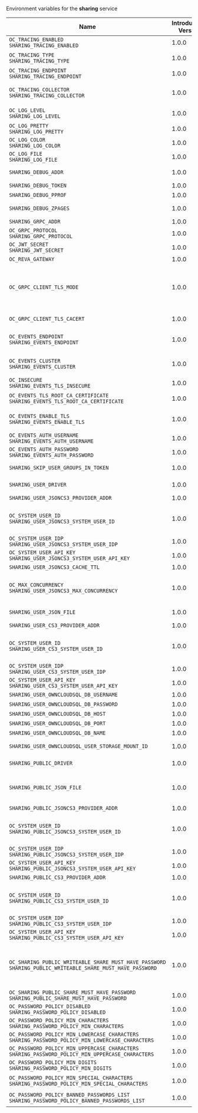 Environment variables for the **sharing** service

| Name | Introduction Version | Type | Description | Default Value |
|---|---|---|---|:---|
|`OC_TRACING_ENABLED`<br/>`SHARING_TRACING_ENABLED`| 1.0.0 |bool|Activates tracing.|false|
|`OC_TRACING_TYPE`<br/>`SHARING_TRACING_TYPE`| 1.0.0 |string|The type of tracing. Defaults to '', which is the same as 'jaeger'. Allowed tracing types are 'jaeger' and '' as of now.||
|`OC_TRACING_ENDPOINT`<br/>`SHARING_TRACING_ENDPOINT`| 1.0.0 |string|The endpoint of the tracing agent.||
|`OC_TRACING_COLLECTOR`<br/>`SHARING_TRACING_COLLECTOR`| 1.0.0 |string|The HTTP endpoint for sending spans directly to a collector, i.e. \http://jaeger-collector:14268/api/traces. Only used if the tracing endpoint is unset.||
|`OC_LOG_LEVEL`<br/>`SHARING_LOG_LEVEL`| 1.0.0 |string|The log level. Valid values are: 'panic', 'fatal', 'error', 'warn', 'info', 'debug', 'trace'.||
|`OC_LOG_PRETTY`<br/>`SHARING_LOG_PRETTY`| 1.0.0 |bool|Activates pretty log output.|false|
|`OC_LOG_COLOR`<br/>`SHARING_LOG_COLOR`| 1.0.0 |bool|Activates colorized log output.|false|
|`OC_LOG_FILE`<br/>`SHARING_LOG_FILE`| 1.0.0 |string|The path to the log file. Activates logging to this file if set.||
|`SHARING_DEBUG_ADDR`| 1.0.0 |string|Bind address of the debug server, where metrics, health, config and debug endpoints will be exposed.|127.0.0.1:9151|
|`SHARING_DEBUG_TOKEN`| 1.0.0 |string|Token to secure the metrics endpoint.||
|`SHARING_DEBUG_PPROF`| 1.0.0 |bool|Enables pprof, which can be used for profiling.|false|
|`SHARING_DEBUG_ZPAGES`| 1.0.0 |bool|Enables zpages, which can be used for collecting and viewing in-memory traces.|false|
|`SHARING_GRPC_ADDR`| 1.0.0 |string|The bind address of the GRPC service.|127.0.0.1:9150|
|`OC_GRPC_PROTOCOL`<br/>`SHARING_GRPC_PROTOCOL`| 1.0.0 |string|The transport protocol of the GRPC service.|tcp|
|`OC_JWT_SECRET`<br/>`SHARING_JWT_SECRET`| 1.0.0 |string|The secret to mint and validate jwt tokens.||
|`OC_REVA_GATEWAY`| 1.0.0 |string|The CS3 gateway endpoint.|eu.opencloud.api.gateway|
|`OC_GRPC_CLIENT_TLS_MODE`| 1.0.0 |string|TLS mode for grpc connection to the go-micro based grpc services. Possible values are 'off', 'insecure' and 'on'. 'off': disables transport security for the clients. 'insecure' allows using transport security, but disables certificate verification (to be used with the autogenerated self-signed certificates). 'on' enables transport security, including server certificate verification.||
|`OC_GRPC_CLIENT_TLS_CACERT`| 1.0.0 |string|Path/File name for the root CA certificate (in PEM format) used to validate TLS server certificates of the go-micro based grpc services.||
|`OC_EVENTS_ENDPOINT`<br/>`SHARING_EVENTS_ENDPOINT`| 1.0.0 |string|The address of the event system. The event system is the message queuing service. It is used as message broker for the microservice architecture.|127.0.0.1:9233|
|`OC_EVENTS_CLUSTER`<br/>`SHARING_EVENTS_CLUSTER`| 1.0.0 |string|The clusterID of the event system. The event system is the message queuing service. It is used as message broker for the microservice architecture. Mandatory when using NATS as event system.|opencloud-cluster|
|`OC_INSECURE`<br/>`SHARING_EVENTS_TLS_INSECURE`| 1.0.0 |bool|Whether to verify the server TLS certificates.|false|
|`OC_EVENTS_TLS_ROOT_CA_CERTIFICATE`<br/>`SHARING_EVENTS_TLS_ROOT_CA_CERTIFICATE`| 1.0.0 |string|The root CA certificate used to validate the server's TLS certificate. If provided SHARING_EVENTS_TLS_INSECURE will be seen as false.||
|`OC_EVENTS_ENABLE_TLS`<br/>`SHARING_EVENTS_ENABLE_TLS`| 1.0.0 |bool|Enable TLS for the connection to the events broker. The events broker is the OpenCloud service which receives and delivers events between the services.|false|
|`OC_EVENTS_AUTH_USERNAME`<br/>`SHARING_EVENTS_AUTH_USERNAME`| 1.0.0 |string|Username for the events broker.||
|`OC_EVENTS_AUTH_PASSWORD`<br/>`SHARING_EVENTS_AUTH_PASSWORD`| 1.0.0 |string|Password for the events broker.||
|`SHARING_SKIP_USER_GROUPS_IN_TOKEN`| 1.0.0 |bool|Disables the loading of user's group memberships from the reva access token.|false|
|`SHARING_USER_DRIVER`| 1.0.0 |string|Driver to be used to persist shares. Supported values are 'jsoncs3', 'json', 'cs3' (deprecated) and 'owncloudsql'.|jsoncs3|
|`SHARING_USER_JSONCS3_PROVIDER_ADDR`| 1.0.0 |string|GRPC address of the STORAGE-SYSTEM service.|eu.opencloud.api.storage-system|
|`OC_SYSTEM_USER_ID`<br/>`SHARING_USER_JSONCS3_SYSTEM_USER_ID`| 1.0.0 |string|ID of the OpenCloud STORAGE-SYSTEM system user. Admins need to set the ID for the STORAGE-SYSTEM system user in this config option which is then used to reference the user. Any reasonable long string is possible, preferably this would be an UUIDv4 format.||
|`OC_SYSTEM_USER_IDP`<br/>`SHARING_USER_JSONCS3_SYSTEM_USER_IDP`| 1.0.0 |string|IDP of the OpenCloud STORAGE-SYSTEM system user.|internal|
|`OC_SYSTEM_USER_API_KEY`<br/>`SHARING_USER_JSONCS3_SYSTEM_USER_API_KEY`| 1.0.0 |string|API key for the STORAGE-SYSTEM system user.||
|`SHARING_USER_JSONCS3_CACHE_TTL`| 1.0.0 |int|TTL for the internal caches in seconds.|0|
|`OC_MAX_CONCURRENCY`<br/>`SHARING_USER_JSONCS3_MAX_CONCURRENCY`| 1.0.0 |int|Maximum number of concurrent go-routines. Higher values can potentially get work done faster but will also cause more load on the system. Values of 0 or below will be ignored and the default value will be used.|1|
|`SHARING_USER_JSON_FILE`| 1.0.0 |string|Path to the JSON file where shares will be persisted. If not defined, the root directory derives from $OC_BASE_DATA_PATH/storage.|/home/chaser/.opencloud/storage/shares.json|
|`SHARING_USER_CS3_PROVIDER_ADDR`| 1.0.0 |string|GRPC address of the STORAGE-SYSTEM service.|eu.opencloud.api.storage-system|
|`OC_SYSTEM_USER_ID`<br/>`SHARING_USER_CS3_SYSTEM_USER_ID`| 1.0.0 |string|ID of the OpenCloud STORAGE-SYSTEM system user. Admins need to set the ID for the STORAGE-SYSTEM system user in this config option which is then used to reference the user. Any reasonable long string is possible, preferably this would be an UUIDv4 format.||
|`OC_SYSTEM_USER_IDP`<br/>`SHARING_USER_CS3_SYSTEM_USER_IDP`| 1.0.0 |string|IDP of the OpenCloud STORAGE-SYSTEM system user.|internal|
|`OC_SYSTEM_USER_API_KEY`<br/>`SHARING_USER_CS3_SYSTEM_USER_API_KEY`| 1.0.0 |string|API key for the STORAGE-SYSTEM system user.||
|`SHARING_USER_OWNCLOUDSQL_DB_USERNAME`| 1.0.0 |string|Username for the database.|owncloud|
|`SHARING_USER_OWNCLOUDSQL_DB_PASSWORD`| 1.0.0 |string|Password for the database.||
|`SHARING_USER_OWNCLOUDSQL_DB_HOST`| 1.0.0 |string|Hostname or IP of the database server.|mysql|
|`SHARING_USER_OWNCLOUDSQL_DB_PORT`| 1.0.0 |int|Port that the database server is listening on.|3306|
|`SHARING_USER_OWNCLOUDSQL_DB_NAME`| 1.0.0 |string|Name of the database to be used.|owncloud|
|`SHARING_USER_OWNCLOUDSQL_USER_STORAGE_MOUNT_ID`| 1.0.0 |string|Mount ID of the ownCloudSQL users storage for mapping ownCloud 10 shares.||
|`SHARING_PUBLIC_DRIVER`| 1.0.0 |string|Driver to be used to persist public shares. Supported values are 'jsoncs3', 'json' and 'cs3' (deprecated).|jsoncs3|
|`SHARING_PUBLIC_JSON_FILE`| 1.0.0 |string|Path to the JSON file where public share meta-data will be stored. This JSON file contains the information about public shares that have been created. If not defined, the root directory derives from $OC_BASE_DATA_PATH/storage.|/home/chaser/.opencloud/storage/publicshares.json|
|`SHARING_PUBLIC_JSONCS3_PROVIDER_ADDR`| 1.0.0 |string|GRPC address of the STORAGE-SYSTEM service.|eu.opencloud.api.storage-system|
|`OC_SYSTEM_USER_ID`<br/>`SHARING_PUBLIC_JSONCS3_SYSTEM_USER_ID`| 1.0.0 |string|ID of the OpenCloud STORAGE-SYSTEM system user. Admins need to set the ID for the STORAGE-SYSTEM system user in this config option which is then used to reference the user. Any reasonable long string is possible, preferably this would be an UUIDv4 format.||
|`OC_SYSTEM_USER_IDP`<br/>`SHARING_PUBLIC_JSONCS3_SYSTEM_USER_IDP`| 1.0.0 |string|IDP of the OpenCloud STORAGE-SYSTEM system user.|internal|
|`OC_SYSTEM_USER_API_KEY`<br/>`SHARING_PUBLIC_JSONCS3_SYSTEM_USER_API_KEY`| 1.0.0 |string|API key for the STORAGE-SYSTEM system user.||
|`SHARING_PUBLIC_CS3_PROVIDER_ADDR`| 1.0.0 |string|GRPC address of the STORAGE-SYSTEM service.|eu.opencloud.api.storage-system|
|`OC_SYSTEM_USER_ID`<br/>`SHARING_PUBLIC_CS3_SYSTEM_USER_ID`| 1.0.0 |string|ID of the OpenCloud STORAGE-SYSTEM system user. Admins need to set the ID for the STORAGE-SYSTEM system user in this config option which is then used to reference the user. Any reasonable long string is possible, preferably this would be an UUIDv4 format.||
|`OC_SYSTEM_USER_IDP`<br/>`SHARING_PUBLIC_CS3_SYSTEM_USER_IDP`| 1.0.0 |string|IDP of the OpenCloud STORAGE-SYSTEM system user.|internal|
|`OC_SYSTEM_USER_API_KEY`<br/>`SHARING_PUBLIC_CS3_SYSTEM_USER_API_KEY`| 1.0.0 |string|API key for the STORAGE-SYSTEM system user.||
|`OC_SHARING_PUBLIC_WRITEABLE_SHARE_MUST_HAVE_PASSWORD`<br/>`SHARING_PUBLIC_WRITEABLE_SHARE_MUST_HAVE_PASSWORD`| 1.0.0 |bool|Set this to true if you want to enforce passwords on Uploader, Editor or Contributor shares. If not using the global OC_SHARING_PUBLIC_WRITEABLE_SHARE_MUST_HAVE_PASSWORD, you must define the FRONTEND_OCS_PUBLIC_WRITEABLE_SHARE_MUST_HAVE_PASSWORD (deprecated) in the frontend service.|false|
|`OC_SHARING_PUBLIC_SHARE_MUST_HAVE_PASSWORD`<br/>`SHARING_PUBLIC_SHARE_MUST_HAVE_PASSWORD`| 1.0.0 |bool|Set this to true if you want to enforce passwords on all public shares.|true|
|`OC_PASSWORD_POLICY_DISABLED`<br/>`SHARING_PASSWORD_POLICY_DISABLED`| 1.0.0 |bool|Disable the password policy. Defaults to false if not set.|false|
|`OC_PASSWORD_POLICY_MIN_CHARACTERS`<br/>`SHARING_PASSWORD_POLICY_MIN_CHARACTERS`| 1.0.0 |int|Define the minimum password length. Defaults to 8 if not set.|8|
|`OC_PASSWORD_POLICY_MIN_LOWERCASE_CHARACTERS`<br/>`SHARING_PASSWORD_POLICY_MIN_LOWERCASE_CHARACTERS`| 1.0.0 |int|Define the minimum number of uppercase letters. Defaults to 1 if not set.|1|
|`OC_PASSWORD_POLICY_MIN_UPPERCASE_CHARACTERS`<br/>`SHARING_PASSWORD_POLICY_MIN_UPPERCASE_CHARACTERS`| 1.0.0 |int|Define the minimum number of lowercase letters. Defaults to 1 if not set.|1|
|`OC_PASSWORD_POLICY_MIN_DIGITS`<br/>`SHARING_PASSWORD_POLICY_MIN_DIGITS`| 1.0.0 |int|Define the minimum number of digits. Defaults to 1 if not set.|1|
|`OC_PASSWORD_POLICY_MIN_SPECIAL_CHARACTERS`<br/>`SHARING_PASSWORD_POLICY_MIN_SPECIAL_CHARACTERS`| 1.0.0 |int|Define the minimum number of characters from the special characters list to be present. Defaults to 1 if not set.|1|
|`OC_PASSWORD_POLICY_BANNED_PASSWORDS_LIST`<br/>`SHARING_PASSWORD_POLICY_BANNED_PASSWORDS_LIST`| 1.0.0 |string|Path to the 'banned passwords list' file. This only impacts public link password validation. See the documentation for more details.||